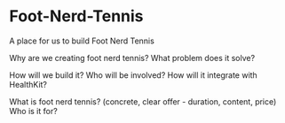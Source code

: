 # Foot-Nerd-Tennis

A place for us to build Foot Nerd Tennis

Why are we creating foot nerd tennis?
What problem does it solve?

How will we build it?
Who will be involved?
How will it integrate with HealthKit?

What is foot nerd tennis? (concrete, clear offer - duration, content, price)
Who is it for?
